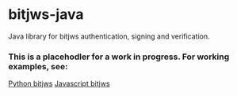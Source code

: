 # bitjws-java
Java library for bitjws authentication, signing and verification.

### This is a placehodler for a work in progress. For working examples, see:

[Python bitjws](https://github.com/deginner/bitjws)
[Javascript bitjws](https://github.com/deginner/bitjws-js)
